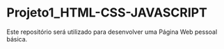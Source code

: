 # Projeto1_HTML-CSS-JAVASCRIPT
Este repositório será utilizado para desenvolver uma Página Web pessoal básica.
